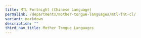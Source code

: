 ```yaml
---
title: MTL Fortnight (Chinese Language)
permalink: /departments/mother-tongue-languages/mtl-fnt-cl/
variant: markdown
description: ""
third_nav_title: Mother Tongue Languages
---
```

